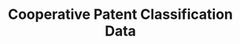 ---
layout: default
bigquery: https://console.cloud.google.com/bigquery?p=patents-public-data&d=cpc&page=dataset
citation: '“Cooperative Patent Classification” by the EPO and USPTO, for public use. '
contributors: EPO, USPTO
cost: None
description: Cooperative Patent Classification Data contains the scheme and definitions
  of the Cooperative Patent Classification system for classifying patent documents.
  The CPC is the result of a partnership between the EPO and the USPTO in their joint
  effort to develop a common, internationally compatible classification system for
  technical documents, in particular patent publications, which will be used by both
  offices in the patent granting process
documentation: https://www.cooperativepatentclassification.org/cpcSchemeAndDefinitions
last_edit: 04/07/2022, 05:41:17
location: https://www.cooperativepatentclassification.org/index
maintained_by: USPTO, EPO
schema_fields:
- titleFull
- notAllocatable
- symbol
- children
- status
- title_full
- level
- residualReferences
- title_part
- breakdownCode
- dateRevised
- informative_references
- applicationReferences
- childGroups
- additional_only
- definition
- child_groups
- glossary
- parents
- application_references
- ipcConcordant
- synonyms
- limiting_references
- titlePart
- date_revised
- breakdown_code
- not_allocatable
- ipc_concordant
- residual_references
- informativeReferences
- limitingReferences
- sizeCache
shortname: cooperative_patent_classification
tags:
- patents
- science
title: Cooperative Patent Classification Data
uuid: 984374a7-16e9-4b35-9445-458daceb01bf
---